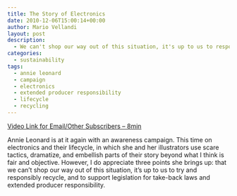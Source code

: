 ```yaml
---
title: The Story of Electronics
date: 2010-12-06T15:00:14+00:00
author: Mario Vellandi
layout: post
description:
  - We can't shop our way out of this situation, it's up to us to responsibly recycle, and support legislation for extended producer responsibility.
categories:
  - sustainability
tags:
  - annie leonard
  - campaign
  - electronics
  - extended producer responsibility
  - lifecycle
  - recycling
---
```

[Video Link for Email/Other Subscribers &#8211; 8min](http://www.youtube.com/watch?v=sW_7i6T_H78)

Annie Leonard is at it again with an awareness campaign. This time on electronics and their lifecycle, in which she and her illustrators use scare tactics, dramatize, and embellish parts of their story beyond what I think is fair and objective. However, I do appreciate three points she brings up: that we can&#8217;t shop our way out of this situation, it&#8217;s up to us to try and responsibly recycle, and to support legislation for take-back laws and extended producer responsibility.
